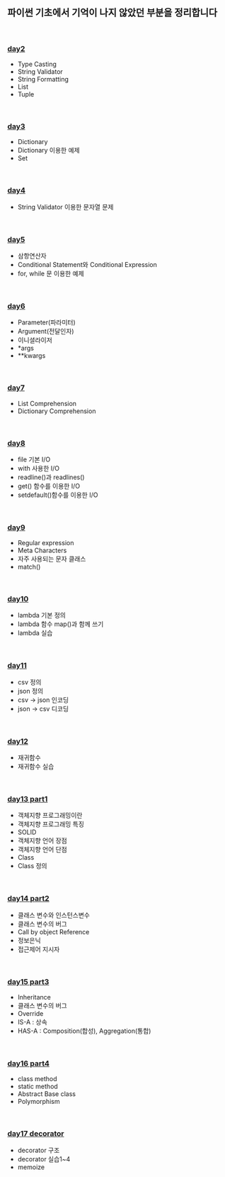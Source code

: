 ## 파이썬 기초에서 기억이 나지 않았던 부분을 정리합니다    

<br>

### [day2](https://github.com/heejung-gjt/TIL/blob/master/python%EA%B0%9C%EB%85%90%EC%A0%95%EB%A6%AC/day2.ipynb)    
- Type Casting    
- String Validator   
- String Formatting   
- List   
- Tuple   
<br>


 ### [day3](https://github.com/heejung-gjt/TIL/blob/master/python%EA%B0%9C%EB%85%90%EC%A0%95%EB%A6%AC/day3.ipynb)
- Dictionary    
- Dictionary 이용한 예제    
- Set     
<br>

### [day4](https://github.com/heejung-gjt/TIL/blob/master/python%EA%B0%9C%EB%85%90%EC%A0%95%EB%A6%AC/day4%20-%20%EB%AC%B8%EC%9E%90%EC%97%B4%EB%AC%B8%EC%A0%9C.ipynb)
- String Validator 이용한 문자열 문제    
<br>

### [day5](https://github.com/heejung-gjt/TIL/blob/master/python%EA%B0%9C%EB%85%90%EC%A0%95%EB%A6%AC/day5%20-%20%EC%A1%B0%EA%B1%B4%EB%AC%B8%2C%20%EB%B0%98%EB%B3%B5%EB%AC%B8%20.ipynb)
- 삼항연산자    
- Conditional Statement와 Conditional Expression    
- for, while 문 이용한 예제    
<br>

### [day6](https://github.com/heejung-gjt/TIL/blob/master/python%EA%B0%9C%EB%85%90%EC%A0%95%EB%A6%AC/day6%20-%20args%2Ckwargs%2C%EC%9D%B4%EB%8B%88%EC%85%9C%EB%9D%BC%EC%9D%B4%EC%A0%80.md)
- Parameter(파라미터)   
- Argument(전달인자)   
- 이니셜라이저   
- *args   
- **kwargs    
<br>

### [day7](https://github.com/heejung-gjt/TIL/blob/master/python%EA%B0%9C%EB%85%90%EC%A0%95%EB%A6%AC/day7%20-%20list_comprehension.md)
- List Comprehension     
- Dictionary Comprehension         
<br>

### [day8](https://github.com/heejung-gjt/TIL/blob/master/python%EA%B0%9C%EB%85%90%EC%A0%95%EB%A6%AC/day8%20-%20fileIO.md)
- file 기본 I/O   
- with 사용한 I/O   
- readline()과 readlines()    
- get() 함수를 이용한 I/O    
- setdefault()함수를 이용한 I/O    

<br>

### [day9](https://github.com/heejung-gjt/TIL/blob/master/python%EA%B0%9C%EB%85%90%EC%A0%95%EB%A6%AC/day9%20-%20regular%20expression.md)
- Regular expression    
- Meta Characters      
- 자주 사용되는 문자 클래스    
- match()    

<br>

### [day10](https://github.com/heejung-gjt/TIL/blob/master/python%EA%B0%9C%EB%85%90%EC%A0%95%EB%A6%AC/day10%20-%20lambda.md)
- lambda 기본 정의
- lambda 함수 map()과 함께 쓰기     
- lambda 실습     
<br>    

### [day11](https://github.com/heejung-gjt/TIL/blob/master/python%EA%B0%9C%EB%85%90%EC%A0%95%EB%A6%AC/day11%20-%20csv.md)
- csv 정의
- json 정의 
- csv -> json 인코딩     
- json -> csv 디코딩     
<br>

### [day12](https://github.com/heejung-gjt/TIL/blob/master/python%EA%B0%9C%EB%85%90%EC%A0%95%EB%A6%AC/day12%20-%20recursive.md)
- 재귀함수       
- 재귀함수 실습      
<br>

### [day13 part1](https://github.com/heejung-gjt/TIL/blob/master/python%EA%B0%9C%EB%85%90%EC%A0%95%EB%A6%AC/day13%20-%20oop%20part1.md)
- 객체지향 프로그래밍이란   
- 객체지향 프로그래밍 특징   
- SOLID    
- 객체지향 언어 장점   
- 객체지향 언어 단점   
- Class    
- Class 정의    
<br>

### [day14 part2](https://github.com/heejung-gjt/TIL/blob/master/python%EA%B0%9C%EB%85%90%EC%A0%95%EB%A6%AC/day13%20-%20oop%20part2.md)
- 클래스 변수와 인스턴스변수     
- 클래스 변수의 버그     
- Call by object Reference    
- 정보은닉    
- 접근제어 지시자    
<br>

### [day15 part3](https://github.com/heejung-gjt/TIL/blob/master/python%EA%B0%9C%EB%85%90%EC%A0%95%EB%A6%AC/day13%20-%20oop%20part3.md)
- Inheritance     
- 클래스 변수의 버그     
- Override          
- IS-A : 상속      
- HAS-A : Composition(합성), Aggregation(통합)     
<br>

### [day16 part4](https://github.com/heejung-gjt/TIL/blob/master/python%EA%B0%9C%EB%85%90%EC%A0%95%EB%A6%AC/day14%20-%20oop%20part4.md)
- class method         
- static method         
- Abstract Base class             
- Polymorphism          
<br>

### [day17 decorator](https://github.com/heejung-gjt/TIL/blob/master/python%EA%B0%9C%EB%85%90%EC%A0%95%EB%A6%AC/day15%20-%20decorator.md)
- decorator 구조            
- decorator 실습1~4             
- memoize           
    